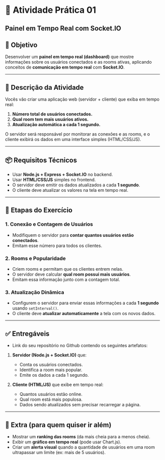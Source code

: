 # 📝 Atividade Prática 01 
## Painel em Tempo Real com Socket.IO

## 🎯 Objetivo

Desenvolver um **painel em tempo real (dashboard)** que mostre informações sobre os usuários conectados e as rooms ativas, aplicando conceitos de **comunicação em tempo real** com **Socket.IO**.

---

## 🚀 Descrição da Atividade

Vocês vão criar uma aplicação web (servidor + cliente) que exiba em tempo real:

1. **Número total de usuários conectados.**
2. **Qual room tem mais usuários ativos.**
3. **Atualização automática a cada 1 segundo.**

O servidor será responsável por monitorar as conexões e as rooms, e o cliente exibirá os dados em uma interface simples (HTML/CSS/JS).

---

## 📦 Requisitos Técnicos

* Usar **Node.js + Express + Socket.IO** no backend.
* Usar **HTML/CSS/JS** simples no frontend.
* O servidor deve emitir os dados atualizados a cada **1 segundo**.
* O cliente deve atualizar os valores na tela em tempo real.

---

## 🧩 Etapas do Exercício

### 1. Conexão e Contagem de Usuários

* Modifiquem o servidor para **contar quantos usuários estão conectados**.
* Emitam esse número para todos os clientes.

### 2. Rooms e Popularidade

* Criem rooms e permitam que os clientes entrem nelas.
* O servidor deve calcular **qual room possui mais usuários**.
* Emitam essa informação junto com a contagem total.

### 3. Atualização Dinâmica

* Configurem o servidor para enviar essas informações a cada **1 segundo** usando `setInterval()`.
* O cliente deve **atualizar automaticamente** a tela com os novos dados.

---

## ✅ Entregáveis

* Link do seu repositório no Github contendo os seguintes artefatos:

1. **Servidor (Node.js + Socket.IO)** que:

   * Conta os usuários conectados.
   * Identifica a room mais popular.
   * Emite os dados a cada 1 segundo.

2. **Cliente (HTML/JS)** que exibe em tempo real:

   * Quantos usuários estão online.
   * Qual room está mais populosa.
   * Dados sendo atualizados sem precisar recarregar a página.

---

## 🌟 Extra (para quem quiser ir além)

* Mostrar um **ranking das rooms** (da mais cheia para a menos cheia).
* Exibir um **gráfico em tempo real** (pode usar Chart.js).
* Criar um **alerta visual** quando a quantidade de usuários em uma room ultrapassar um limite (ex: mais de 5 usuários).
